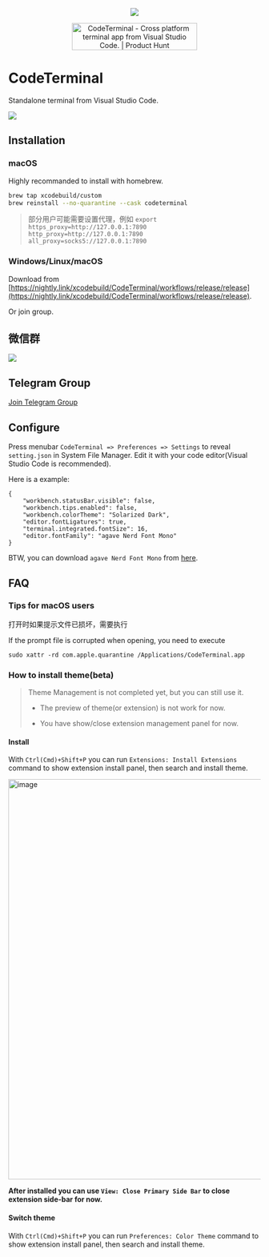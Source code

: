 <p align="center">
<img src="https://images.weserv.nl/?url=https://article.biliimg.com/bfs/article/fb7b025b7d25274ba54957590d6b29ebd8f3ac57.png_120x120"></img>

</p>
<p align="center">
<a  href="https://www.producthunt.com/posts/codeterminal?utm_source=badge-featured&utm_medium=badge&utm_souce=badge-codeterminal" target="_blank"><img src="https://api.producthunt.com/widgets/embed-image/v1/featured.svg?post_id=340636&theme=light" alt="CodeTerminal - Cross&#0032;platform&#0032;terminal&#0032;app&#0032;from&#0032;Visual&#0032;Studio&#0032;Code&#0046; | Product Hunt" style="width: 250px; height: 54px;" width="250" height="54" /></a>

</p>

# CodeTerminal

Standalone terminal from Visual Studio Code.




![](https://images.weserv.nl/?url=https://article.biliimg.com/bfs/article/73a29f9dedeeec6cc8f22780040c9d252570f98d.png)


## Installation

### macOS

Highly recommanded to install with homebrew.

```bash
brew tap xcodebuild/custom
brew reinstall --no-quarantine --cask codeterminal
```

> 部分用户可能需要设置代理，例如 `export https_proxy=http://127.0.0.1:7890 http_proxy=http://127.0.0.1:7890 all_proxy=socks5://127.0.0.1:7890`


### Windows/Linux/macOS

Download from [https://nightly.link/xcodebuild/CodeTerminal/workflows/release/release](https://nightly.link/xcodebuild/CodeTerminal/workflows/release/release).

Or join group.

## 微信群
![](https://images.weserv.nl/?url=https://article.biliimg.com/bfs/article/e2bda3ff6798bdb24200474f648143c6b3e8655f.jpg_80x80)

## Telegram Group

[Join Telegram Group](https://t.me/+y3WJL1jz2FIyNDI9)

## Configure

Press menubar `CodeTerminal => Preferences => Settings` to reveal `setting.json` in System File Manager. Edit it with your code editor(Visual Studio Code is recommended).

Here is a example:

```
{
    "workbench.statusBar.visible": false,
    "workbench.tips.enabled": false,
    "workbench.colorTheme": "Solarized Dark",
    "editor.fontLigatures": true,
    "terminal.integrated.fontSize": 16,
    "editor.fontFamily": "agave Nerd Font Mono"
}
```

BTW, you can download `agave Nerd Font Mono` from [here](https://github.com/ryanoasis/nerd-fonts/tree/master/patched-fonts/Agave/complete).

## FAQ

### Tips for macOS users

打开时如果提示文件已损坏，需要执行

If the prompt file is corrupted when opening, you need to execute

```shell
sudo xattr -rd com.apple.quarantine /Applications/CodeTerminal.app
```
</details>

### How to install theme(beta)

> Theme Management is not completed yet, but you can still use it.
>
> - The preview of theme(or extension) is not work for now.
>
> - You have show/close extension management panel for now.


#### Install

With `Ctrl(Cmd)+Shift+P` you can run `Extensions: Install Extensions` command to show extension install panel, then search and install theme.

<img width="800" alt="image" src="https://user-images.githubusercontent.com/5436704/164131013-bc55c021-5220-4b60-96fc-fedb2e6e2ba1.png">

**After installed you can use `View: Close Primary Side Bar` to close extension side-bar for now.**

#### Switch theme
With `Ctrl(Cmd)+Shift+P` you can run `Preferences: Color Theme` command to show extension install panel, then search and install theme.
